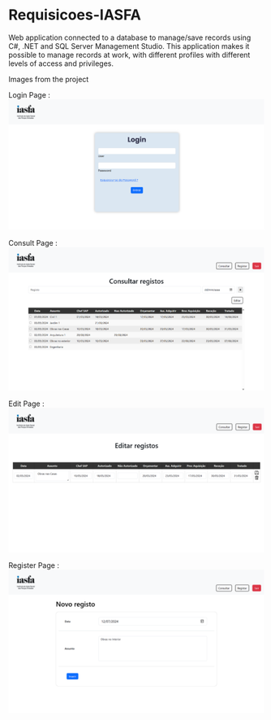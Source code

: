 # Requisicoes-IASFA
Web application connected to a database to manage/save records using C#, .NET and  SQL Server Management Studio. This application makes it possible to manage records at work, with  different profiles with different levels of access and privileges.

Images from the project

Login Page :
![Login](/images/login-page.png)

Consult Page : 
![Consult](/images/consult.png)

Edit Page : 
![Edit](/images/edit.png)

Register Page : 
![Register](/images/register.png)

